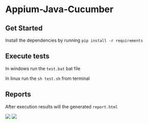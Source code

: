 # Appium-Java-Cucumber
## Get Started
Install the dependencies by running `pip install -r requirements`

## Execute tests
In windows run the `test.bat` bat file

In linux run the `sh test.sh` from terminal

## Reports
After execution results will the generated `report.html`

<img src="./execution.png">

<img src="./html_report.png">
